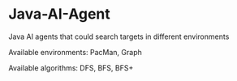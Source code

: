 # Java-AI-Agent

Java AI agents that could search targets in different environments

Available environments: PacMan, Graph

Available algorithms: DFS, BFS, BFS+
